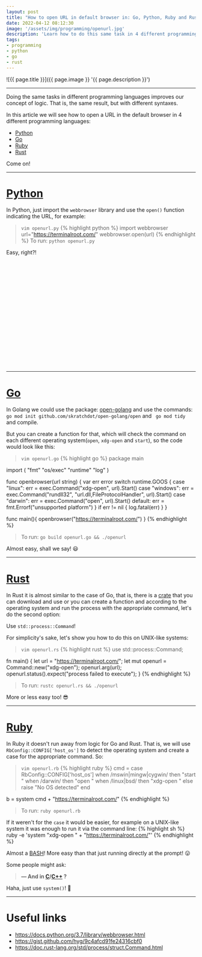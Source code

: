 ```yaml
---
layout: post
title: "How to open URL in default browser in: Go, Python, Ruby and Rust"
date: 2022-04-12 08:12:30
image: '/assets/img/programming/openurl.jpg'
description: 'Learn how to do this same task in 4 different programming languages.'
tags:
- programming
- python
- go
- rust
---
```


![{{ page.title }}]({{ page.image }} '{{ page.description }}')

---

Doing the same tasks in different programming languages improves our concept of logic. That is, the same result, but with different syntaxes.

In this article we will see how to open a URL in the default browser in 4 different programming languages:
+ [Python](https://terminalroot.com/tags#python)
+ [Go](https://terminalroot.com/tags#go)
+ [Ruby](https://terminalroot.com/tags#ruby)
+ [Rust](https://terminalroot.com/tags#rust)

Come on!

---

# [Python](https://terminalroot.com/tags#python)
In Python, just import the `webbrowser` library and use the `open()` function indicating the URL, for example:

> `vim openurl.py`
{% highlight python %}
import webbrowser
url="https://terminalroot.com/"
webbrowser.open(url)
{% endhighlight %}
> To run: `python openurl.py`

Easy, right?!


<!-- SQUARE - GAMES ROOT -->
<script async src="//pagead2.googlesyndication.com/pagead/js/adsbygoogle.js"></script>
<ins class="adsbygoogle"
style="display:inline-block;width:336px;height:280px"
data-ad-client="ca-pub-2838251107855362"
data-ad-slot="5351066970"></ins>
<script>
(adsbygoogle = window.adsbygoogle || []).push({});
</script>

---

# [Go](https://terminalroot.com/tags#go)
In Golang we could use the package: [open-golang](https://github.com/skratchdot/open-golang) and use the commands: `go mod init github.com/skratchdot/open-golang/open` and ` go mod tidy` and compile.

But you can create a function for that, which will check the command on each different operating system(`open`, `xdg-open` and `start`), so the code would look like this:

> `vim openurl.go`
{% highlight go %}
package main

import (
  "fmt"
  "os/exec"
  "runtime"
  "log"
)

func openbrowser(url string) {
  var err error
  switch runtime.GOOS {
  case "linux":
    err = exec.Command("xdg-open", url).Start()
  case "windows":
    err = exec.Command("rundll32", "url.dll,FileProtocolHandler", url).Start()
  case "darwin":
    err = exec.Command("open", url).Start()
  default:
    err = fmt.Errorf("unsupported platform")
  }
  if err != nil {
    log.fatal(err)
  }
}

func main(){
  openbrowser("https://terminalroot.com/")
}
{% endhighlight %}
> To run: `go build openurl.go && ./openurl`

Almost easy, shall we say! 😃

---

# [Rust](https://terminalroot.com/tags#rust)
In Rust it is almost similar to the case of Go, that is, there is a [crate](https://github.com/amodm/webbrowser-rs) that you can download and use or you can create a function and according to the operating system and run the process with the appropriate command, let's do the second option:

Use `std::process::Command`!

For simplicity's sake, let's show you how to do this on UNIX-like systems:

> `vim openurl.rs`
{% highlight rust %}
use std::process::Command;

fn main() {
    let url = "https://terminalroot.com/";
    let mut openurl = Command::new("xdg-open");
    openurl.arg(url);
    openurl.status().expect("process failed to execute");
}
{% endhighlight %}
> To run: `rustc openurl.rs && ./openurl`

More or less easy too! 😎

---

# [Ruby](https://terminalroot.com/tags#ruby)
In Ruby it doesn't run away from logic for Go and Rust. That is, we will use `RbConfig::CONFIG['host_os']` to detect the operating system and create a case for the appropriate command. So:

> `vim openurl.rb`
{% highlight ruby %}
cmd = case RbConfig::CONFIG['host_os']
  when /mswin|mingw|cygwin/ then "start "
  when /darwin/ then "open "
  when /linux|bsd/ then "xdg-open "
  else raise "No OS detected"
end
    
b = system cmd + "https://terminalroot.com/"
{% endhighlight %}
> To run: `ruby openurl.rb`

If it weren't for the `case` it would be easier, for example on a UNIX-like system it was enough to run it via the command line:
{% highlight sh %}
ruby -e 'system "xdg-open " + "https://terminalroot.com/"'
{% endhighlight %}

Almost a [BASH](https://terminalroot.com/tags#shell)! More easy than that just running directly at the prompt! 😛

Some people might ask:
> **— And in [C](https://terminalroot.com/tags#clanguage)/[C++](https://terminalroot.com/tags#cpp) ?**

Haha, just use `system()`! 🍺

---

# Useful links
+ <https://docs.python.org/3.7/library/webbrowser.html>
+ <https://gist.github.com/hyg/9c4afcd91fe24316cbf0>
+ <https://doc.rust-lang.org/std/process/struct.Command.html>

